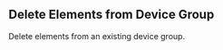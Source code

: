 Delete Elements from Device Group
---------------------------------
Delete elements from an existing device group.